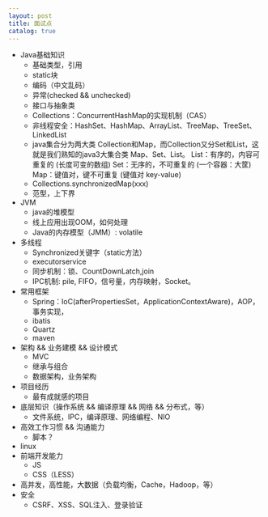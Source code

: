 ```yaml
---
layout: post
title: 面试点
catalog: true
---
```



* Java基础知识
    - 基础类型，引用
    - static块
    - 编码（中文乱码）
    - 异常(checked && unchecked)
    - 接口与抽象类
    - Collections：ConcurrentHashMap的实现机制（CAS）
    - 非线程安全：HashSet、HashMap、ArrayList、TreeMap、TreeSet、LinkedList
    - java集合分为两大类 Collection和Map，而Collection又分Set和List，这就是我们熟知的java3大集合类 Map、Set、List。
       List：有序的，内容可重复的 (长度可变的数组)
       Set：无序的，不可重复的 (一个容器：大筐)
       Map：键值对，键不可重复 (键值对 key-value)
    - Collections.synchronizedMap(xxx)
    - 范型，上下界
* JVM
    - java的堆模型
    - 线上应用出现OOM，如何处理
    - Java的内存模型（JMM）: volatile
* 多线程
    - Synchronized关键字（static方法）
    - executorservice
    - 同步机制：锁、CountDownLatch,join
    - IPC机制: pile, FIFO，信号量，内存映射，Socket。
* 常用框架
    - Spring：IoC(afterPropertiesSet，ApplicationContextAware)，AOP，事务实现，
    - ibatis
    - Quartz
    - maven
* 架构 && 业务建模 && 设计模式
    - MVC
    - 继承与组合
    - 数据架构，业务架构
* 项目经历
    - 最有成就感的项目
* 底层知识（操作系统 && 编译原理 && 网络 && 分布式，等）
    - 文件系统，IPC，编译原理、网络编程、NIO
* 高效工作习惯 && 沟通能力
    - 脚本？
* linux
* 前端开发能力
    - JS
    - CSS（LESS）
* 高并发，高性能，大数据（负载均衡，Cache，Hadoop，等）
* 安全
    - CSRF、XSS、SQL注入、登录验证